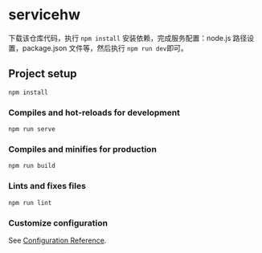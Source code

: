 # servicehw

下载该仓库代码，执行 `npm install` 安装依赖，完成服务配置：node.js 路径设置，package.json 文件等，然后执行 `npm run dev`即可。

## Project setup
```
npm install
```

### Compiles and hot-reloads for development
```
npm run serve
```

### Compiles and minifies for production
```
npm run build
```

### Lints and fixes files
```
npm run lint
```

### Customize configuration
See [Configuration Reference](https://cli.vuejs.org/config/).
